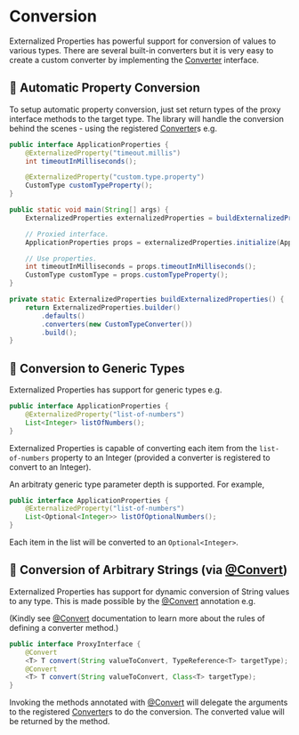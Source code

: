 # Conversion

Externalized Properties has powerful support for conversion of values to various types. There are several built-in converters but it is very easy to create a custom converter by implementing the [Converter](../core/src/main/java/io/github/joeljeremy7/externalizedproperties/core/Converter.java) interface.

## 🌟 Automatic Property Conversion

To setup automatic property conversion, just set return types of the proxy interface methods to the target type. The library will handle the conversion behind the scenes - using the registered [Converter](../core/src/main/java/io/github/joeljeremy7/externalizedproperties/core/Converter.java)s e.g.

```java
public interface ApplicationProperties {
    @ExternalizedProperty("timeout.millis")
    int timeoutInMilliseconds();

    @ExternalizedProperty("custom.type.property")
    CustomType customTypeProperty();
}

public static void main(String[] args) {
    ExternalizedProperties externalizedProperties = buildExternalizedProperties();

    // Proxied interface.
    ApplicationProperties props = externalizedProperties.initialize(ApplicationProperties.class);

    // Use properties.
    int timeoutInMilliseconds = props.timeoutInMilliseconds();
    CustomType customType = props.customTypeProperty();
}

private static ExternalizedProperties buildExternalizedProperties() {
    return ExternalizedProperties.builder()
        .defaults()
        .converters(new CustomTypeConverter())
        .build();
}
```

## 🌟 Conversion to Generic Types

Externalized Properties has support for generic types e.g.

```java
public interface ApplicationProperties {
    @ExternalizedProperty("list-of-numbers")
    List<Integer> listOfNumbers();
}
```

Externalized Properties is capable of converting each item from the `list-of-numbers` property to an Integer (provided a converter is registered to convert to an Integer).

An arbitraty generic type parameter depth is supported. For example,

```java
public interface ApplicationProperties {
    @ExternalizedProperty("list-of-numbers")
    List<Optional<Integer>> listOfOptionalNumbers();
}
```

Each item in the list will be converted to an `Optional<Integer>`.

## 🌟 Conversion of Arbitrary Strings (via [@Convert](../core/src/main/java/io/github/joeljeremy7/externalizedproperties/core/Convert.java))

Externalized Properties has support for dynamic conversion of String values to any type. This is made possible by the [@Convert](../core/src/main/java/io/github/joeljeremy7/externalizedproperties/core/Convert.java) annotation e.g.

(Kindly see [@Convert](../core/src/main/java/io/github/joeljeremy7/externalizedproperties/core/Convert.java) documentation to learn more about the rules of defining a converter method.)

```java
public interface ProxyInterface {
    @Convert
    <T> T convert(String valueToConvert, TypeReference<T> targetType);
    @Convert
    <T> T convert(String valueToConvert, Class<T> targetType);
}
```

Invoking the methods annotated with [@Convert](../core/src/main/java/io/github/joeljeremy7/externalizedproperties/core/Convert.java) will delegate the arguments to the registered [Converter](../core/src/main/java/io/github/joeljeremy7/externalizedproperties/core/Converter.java)s to do the conversion. The converted value will be returned by the method.
